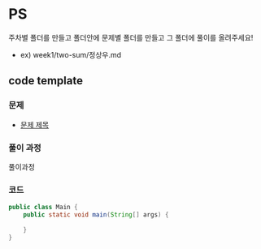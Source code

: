 # PS
주차별 폴더를 만들고 폴더안에 문제별 폴더를 만들고 그 폴더에 풀이를 올려주세요!
- ex) week1/two-sum/정상우.md





## code template
### 문제

- [문제 제목](문제링크)


### 풀이 과정

풀이과정

### 코드

```java
public class Main {
    public static void main(String[] args) {
        
    }
}
```

